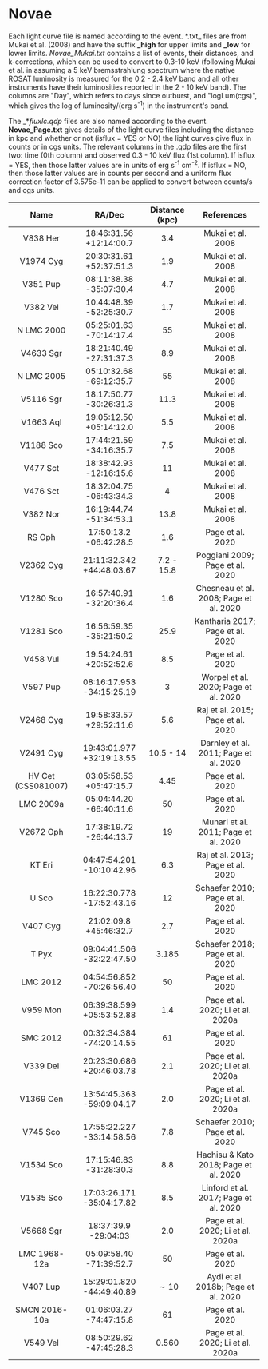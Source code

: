 # Novae

Each light curve file is named according to the event. _<event>_*.txt_ files are from Mukai et al. (2008) and have the suffix **_high** for upper limits and **_low** for lower limits. *Novae_Mukai.txt* contains a list of events, their distances, and k-corrections, which can be used to convert to 0.3-10 keV (following Mukai et al. in assuming a 5 keV bremsstrahlung spectrum where the native ROSAT luminosity is measured for the 0.2 - 2.4 keV band and all other instruments have their luminosities reported in the 2 - 10 keV band). The columns are "Day", which refers to days since outburst, and "logLum(cgs)", which gives the log of luminosity/(erg s<sup>-1</sup>) in the instrument's band.

The _*_fluxlc.qdp_ files are also named according to the event. **Novae_Page.txt** gives details of the light curve files including the distance in kpc and whether or not (isflux = YES or NO) the light curves give flux in counts or in cgs units. The relevant columns in the .qdp files are the first two: time (0th column) and observed 0.3 - 10 keV flux (1st column). If isflux = YES, then those latter values are in units of erg s<sup>-1</sup> cm<sup>-2</sup>. If isflux = NO, then those latter values are in counts per second and a uniform flux correction factor of 3.575e-11 can be applied to convert between counts/s and cgs units.

|Name | RA/Dec | Distance (kpc) | References|
| :---: | :---: | :---: | :---: |
|V838 Her |18:46:31.56 +12:14:00.7 | 3.4 | Mukai et al. 2008|
|V1974 Cyg | 20:30:31.61 +52:37:51.3 | 1.9 | Mukai et al. 2008|
|V351 Pup | 08:11:38.38 -35:07:30.4| 4.7 | Mukai et al. 2008|
|V382 Vel | 10:44:48.39 -52:25:30.7| 1.7 | Mukai et al. 2008|
|N LMC 2000 | 05:25:01.63 -70:14:17.4 | 55 | Mukai et al. 2008|
|V4633 Sgr | 18:21:40.49 -27:31:37.3| 8.9 | Mukai et al. 2008|
|N LMC 2005 | 05:10:32.68 -69:12:35.7 | 55 | Mukai et al. 2008|
|V5116 Sgr | 18:17:50.77 -30:26:31.3 | 11.3 | Mukai et al. 2008|
|V1663 Aql | 19:05:12.50 +05:14:12.0 | 5.5 | Mukai et al. 2008|
|V1188 Sco | 17:44:21.59 -34:16:35.7 | 7.5 | Mukai et al. 2008|
|V477 Sct | 18:38:42.93 -12:16:15.6 | 11 | Mukai et al. 2008|
|V476 Sct | 18:32:04.75 -06:43:34.3 | 4 | Mukai et al. 2008|
|V382 Nor | 16:19:44.74 -51:34:53.1 | 13.8 | Mukai et al. 2008|
|RS Oph | 17:50:13.2 -06:42:28.5 | 1.6 | Page et al. 2020|
|V2362 Cyg | 21:11:32.342 +44:48:03.67 | 7.2 - 15.8 | Poggiani 2009; Page et al. 2020|
|V1280 Sco | 16:57:40.91 -32:20:36.4| 1.6 | Chesneau et al. 2008; Page et al. 2020|
|V1281 Sco | 16:56:59.35 -35:21:50.2| 25.9 | Kantharia 2017; Page et al. 2020|
|V458 Vul | 19:54:24.61 +20:52:52.6 | 8.5 | Page et al. 2020|
|V597 Pup | 08:16:17.953 -34:15:25.19| 3 | Worpel et al. 2020; Page et al. 2020|
|V2468 Cyg | 19:58:33.57 +29:52:11.6| 5.6| Raj et al. 2015; Page et al. 2020|
|V2491 Cyg | 19:43:01.977 +32:19:13.55| 10.5 - 14| Darnley et al. 2011; Page et al. 2020|
|HV Cet (CSS081007) | 03:05:58.53 +05:47:15.7 | 4.45 | Page et al. 2020|
|LMC 2009a | 05:04:44.20 -66:40:11.6 | 50 | Page et al. 2020|
|V2672 Oph | 17:38:19.72 -26:44:13.7| 19 | Munari et al. 2011; Page et al. 2020|
|KT Eri | 04:47:54.201 -10:10:42.96| 6.3 | Raj et al. 2013; Page et al. 2020|
|U Sco | 16:22:30.778 -17:52:43.16| 12 | Schaefer 2010; Page et al. 2020|
|V407 Cyg | 21:02:09.8 +45:46:32.7 | 2.7 | Page et al. 2020|
|T Pyx | 09:04:41.506 -32:22:47.50| 3.185 | Schaefer 2018; Page et al. 2020|
|LMC 2012 | 04:54:56.852 -70:26:56.40| 50 | Page et al. 2020|
|V959 Mon | 06:39:38.599 +05:53:52.88 | 1.4 | Page et al. 2020; Li et al. 2020a|
|SMC 2012 | 00:32:34.384 -74:20:14.55 | 61 | Page et al. 2020|
|V339 Del | 20:23:30.686 +20:46:03.78 | 2.1 | Page et al. 2020; Li et al. 2020a|
|V1369 Cen | 13:54:45.363 -59:09:04.17 | 2.0 | Page et al. 2020; Li et al. 2020a|
|V745 Sco | 17:55:22.227 -33:14:58.56 | 7.8 | Schaefer 2010; Page et al. 2020|
|V1534 Sco | 17:15:46.83 -31:28:30.3 | 8.8 | Hachisu & Kato 2018; Page et al. 2020|
|V1535 Sco | 17:03:26.171 -35:04:17.82 | 8.5 | Linford et al. 2017; Page et al. 2020|
|V5668 Sgr | 18:37:39.9 -29:04:03 | 2.0 | Page et al. 2020; Li et al. 2020a|
|LMC 1968-12a | 05:09:58.40 -71:39:52.7 | 50 | Page et al. 2020|
|V407 Lup | 15:29:01.820 -44:49:40.89 | $\sim10$ | Aydi et al. 2018b; Page et al. 2020|
|SMCN 2016-10a | 01:06:03.27 -74:47:15.8 | 61 | Page et al. 2020|
|V549 Vel | 08:50:29.62 -47:45:28.3 | 0.560 | Page et al. 2020; Li et al. 2020a|
